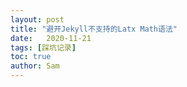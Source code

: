 ```yaml
---
layout: post
title: "避开Jekyll不支持的Latx Math语法"
date:   2020-11-21
tags: [踩坑记录]
toc: true
author: Sam
---
```


